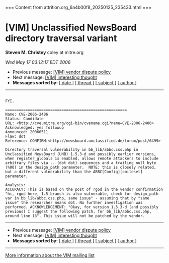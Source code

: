 === Content from attrition.org_6a4b00f8_20250125_235433.html ===

# [VIM] Unclassified NewsBoard directory traversal variant

**Steven M. Christey**
coley at mitre.org

*Wed May 17 03:12:17 EDT 2006*

* Previous message: [[VIM] vendor dispute policy](000768.html)
* Next message: [[VIM] interesting thought](000770.html)
* **Messages sorted by:**
  [[ date ]](date.html#769)
  [[ thread ]](thread.html#769)
  [[ subject ]](subject.html#769)
  [[ author ]](author.html#769)

---

```

FYI.

======================================================
Name: CVE-2006-2406
Status: Candidate
URL: <http://cve.mitre.org/cgi-bin/cvename.cgi?name=CVE-2006-2406>
Acknowledged: yes followup
Announced: 20060511
Flaw: dot
Reference: CONFIRM:<http://newsboard.unclassified.de/forum/post/6499>

Directory traversal vulnerability in bb_lib/abbc.css.php in
Unclassified NewsBoard (UNB) 1.5.3-d and possibly earlier versions,
when register_globals is enabled, allows remote attackers to include
arbitrary files via .. (dot dot) sequences and a trailing null byte
(%00) in the design_path parameter.  NOTE: this is closely related,
but a different vulnerability than the ABBC[Config][smileset]
parameter.

Analysis:
ACCURACY: This is based on the post of rgod in the vendor confirmation
"hi, rgod here, 1.5 branch is also vulnerable, check for design_path
var in bb_lib/abbc.css.php, same issue" - assuming that by "same
issue" the researcher means dot. No further investigation was
performed. ACKNOWLEDGEMENT: "Okay, for version 1.5.3-d (and possibly
previous) I suggest the following patch, for bb_lib/abbc.css.php,
around line 13". This issue will not be patched by the vendor.

```

---

* Previous message: [[VIM] vendor dispute policy](000768.html)
* Next message: [[VIM] interesting thought](000770.html)
* **Messages sorted by:**
  [[ date ]](date.html#769)
  [[ thread ]](thread.html#769)
  [[ subject ]](subject.html#769)
  [[ author ]](author.html#769)

---

[More information about the VIM
mailing list](http://www.attrition.org/mailman/listinfo/vim)


